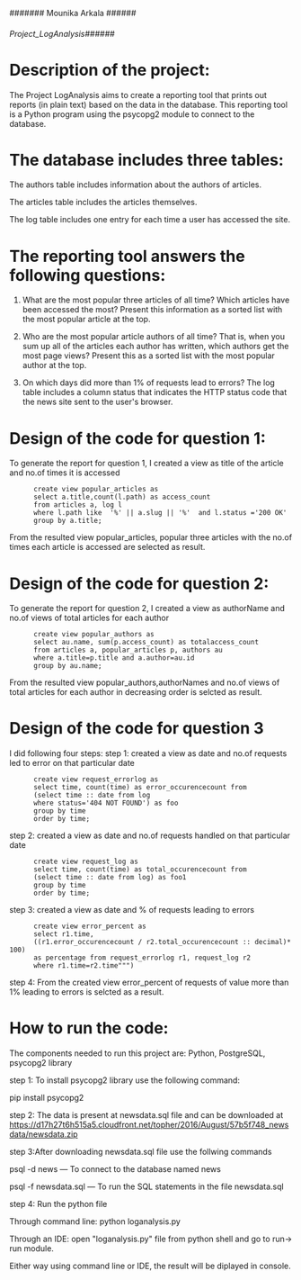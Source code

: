 ####### Mounika Arkala ######
###### Project_LogAnalysis######

# Description of the project:
The Project LogAnalysis aims to create a reporting tool that prints out reports (in plain text) based on the data in the database. This reporting tool is a Python program using the psycopg2 module to connect to the database.
                                
                               
# The database includes three tables:
The authors table includes information about the authors of articles.

The articles table includes the articles themselves.

The log table includes one entry for each time a user has accessed the site.



# The reporting tool answers the following questions:

1. What are the most popular three articles of all time? Which articles have been accessed the most? Present this information as a sorted list with the most popular article at the top.

2. Who are the most popular article authors of all time? That is, when you sum up all of the articles each author has written, which authors get the most page views? Present this as a sorted list with the most popular author at the top.

3. On which days did more than 1% of requests lead to errors? The log table includes a column status that indicates the HTTP status code that the news site sent to the user's browser. 


# Design of the code for question 1:
To generate the report for question 1, I created a view as title of the article and no.of times it is accessed

          create view popular_articles as 
          select a.title,count(l.path) as access_count 
          from articles a, log l 
          where l.path like  '%' || a.slug || '%'  and l.status ='200 OK'
          group by a.title;
          
From the resulted view popular_articles, popular three articles with the no.of times each article is accessed are selected as result.

# Design of the code for question 2:
To generate the report for question 2, I created a  view as authorName and no.of views of total articles for each author

          create view popular_authors as 
          select au.name, sum(p.access_count) as totalaccess_count 
          from articles a, popular_articles p, authors au 
          where a.title=p.title and a.author=au.id 
          group by au.name;
          
From the resulted view popular_authors,authorNames and no.of views of total articles for each author in decreasing order is selcted as result.

# Design of the code for question 3 
I did following four steps:
step 1: created a view as date and no.of requests led to error on that particular date 

          create view request_errorlog as 
          select time, count(time) as error_occurencecount from 
          (select time :: date from log 
          where status='404 NOT FOUND') as foo 
          group by time 
          order by time;
          
step 2: created a view as date and no.of  requests handled on that particular date 
          
          create view request_log as 
          select time, count(time) as total_occurencecount from
          (select time :: date from log) as foo1 
          group by time 
          order by time;
          
step 3: created a view as date and % of requests leading to errors

          create view error_percent as 
          select r1.time,
          ((r1.error_occurencecount / r2.total_occurencecount :: decimal)* 100) 
          as percentage from request_errorlog r1, request_log r2
          where r1.time=r2.time""")
          
step 4: From the created view error_percent of requests of value more than 1% leading to errors is selcted as a result.

# How to run the code: 
The components needed to run this project are: Python, PostgreSQL, psycopg2 library 

step 1: To install psycopg2 library use the following command:

pip install psycopg2


step 2: The data is present at newsdata.sql file and can be downloaded at https://d17h27t6h515a5.cloudfront.net/topher/2016/August/57b5f748_newsdata/newsdata.zip

step 3:After downloading newsdata.sql file use the follwing commands

psql -d news — To connect to the database named news 

psql -f newsdata.sql — To run the SQL statements in the file newsdata.sql


step 4: Run the python file

Through command line: python loganalysis.py

Through an IDE: open "loganalysis.py" file from python shell and go to run-> run module.

Either way using command line or IDE, the result will be diplayed in console.

